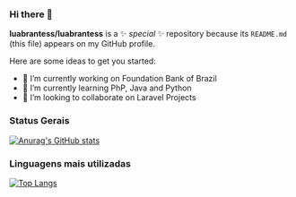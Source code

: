 ### Hi there 👋


**luabrantess/luabrantess** is a ✨ _special_ ✨ repository because its `README.md` (this file) appears on my GitHub profile.

Here are some ideas to get you started:

- 🔭 I’m currently working on Foundation Bank of Brazil
- 🌱 I’m currently learning PhP, Java and Python
- 👯 I’m looking to collaborate on Laravel Projects


### Status Gerais
[![Anurag's GitHub stats](https://github-readme-stats.vercel.app/api?username=luabrantess)](https://github.com/luabrantess/github-readme-stats)


### Linguagens mais utilizadas
[![Top Langs](https://github-readme-stats.vercel.app/api/top-langs/?username=luabrantess)](https://github.com/luabrantess/github-readme-stats)
